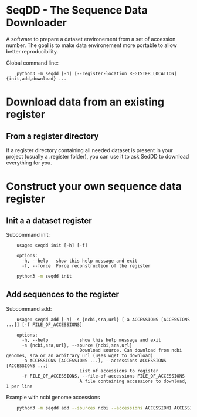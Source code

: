# SeqDD - The Sequence Data Downloader

A software to prepare a dataset environement from a set of accession number.
The goal is to make data environement more portable to allow better reproducibility.

Global command line:
```
    python3 -m seqdd [-h] [--register-location REGISTER_LOCATION] {init,add,download} ...
```

# Download data from an existing register

## From a register directory

If a register directory containing all needed dataset is present in your project (usually a .register folder), you can use it to ask SedDD to download everything for you.

# Construct your own sequence data register

## Init a a dataset register

Subcommand init:
```
    usage: seqdd init [-h] [-f]

    options:
      -h, --help   show this help message and exit
      -f, --force  Force reconstruction of the register
```

```bash
    python3 -m seqdd init
```

## Add sequences to the register

Subcommand add:
```
    usage: seqdd add [-h] -s {ncbi,sra,url} [-a ACCESSIONS [ACCESSIONS ...]] [-f FILE_OF_ACCESSIONS]

    options:
      -h, --help            show this help message and exit
      -s {ncbi,sra,url}, --source {ncbi,sra,url}
                            Download source. Can download from ncbi genomes, sra or an arbitrary url (uses wget to download)
      -a ACCESSIONS [ACCESSIONS ...], --accessions ACCESSIONS [ACCESSIONS ...]
                            List of accessions to register
      -f FILE_OF_ACCESSIONS, --file-of-accessions FILE_OF_ACCESSIONS
                            A file containing accessions to download, 1 per line
```

Example with ncbi genome accessions
```bash
    python3 -m seqdd add --sources ncbi --accessions ACCESSION1 ACCESSION2 --file-of-accessions accessions.txt
```

